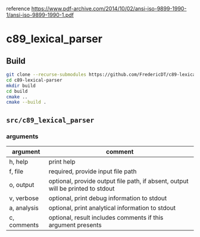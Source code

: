 reference https://www.pdf-archive.com/2014/10/02/ansi-iso-9899-1990-1/ansi-iso-9899-1990-1.pdf

# c89_lexical_parser

## Build

```bash
git clone --recurse-submodules https://github.com/FredericDT/c89-lexical-parser.git
cd c89-lexical-parser
mkdir build
cd build
cmake ..
cmake --build .
```

## `src/c89_lexical_parser`

### arguments

|argument|comment|
|---|---|
|h, help|print help|
|f, file|required, provide input file path|
|o, output|optional, provide output file path, if absent, output will be printed to stdout|
|v, verbose|optional, print debug information to stdout|
|a, analysis|optional, print analytical information to stdout|
|c, comments|optional, result includes comments if this argument presents|

